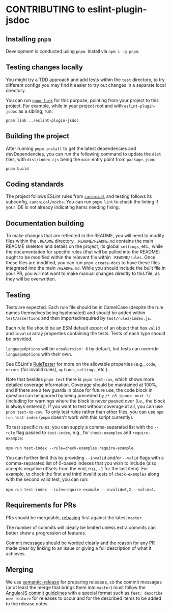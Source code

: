 # CONTRIBUTING to eslint-plugin-jsdoc

## Installing `pnpm`

Development is conducted using `pnpm`. Install via `npm i -g pnpm`.

## Testing changes locally

You might try a TDD approach and add tests within the `test` directory,
to try different configs you may find it easier to try out changes in
a separate local directory.

You can run [`pnpm link`](https://docs.npmjs.com/cli/link) for this purpose,
pointing from your project to this project. For example, while in your project
root and with `eslint-plugin-jsdoc` as a sibling, run:

```shell
pnpm link ../eslint-plugin-jsdoc
```

## Building the project

After running `pnpm install` to get the latest dependencies and devDependencies,
you can run the following command to update the `dist` files, with `dist/index.cjs`
being the `main` entry point from `package.json`:

```shell
pnpm build
```

## Coding standards

The project follows ESLint rules from [`canonical`](https://www.npmjs.com/package/eslint-config-canonical)
and testing follows its subconfig, `canonical/mocha`. You can run
`pnpm lint` to check the linting if your IDE is not already indicating
items needing fixing.

## Documentation building

To make changes that are reflected in the README, you will need to
modify files within the `.README` directory. `.README/README.md` contains the
main README skeleton and details on the project, its global `settings`, etc.,
while the documentation for specific rules (that will be pulled into the
README) ought to be modified within the relevant file within `.README/rules`.
Once these files are modified, you can run `pnpm create-docs` to have
these files integrated into the main `/README.md`. While you should include
the built file in your PR, you will not want to make manual changes
directly to this file, as they will be overwritten.

## Testing

Tests are expected. Each rule file should be in CamelCase (despite the rule names themselves being hyphenated) and should be added within `test/assertions` and then imported/required by
`test/rules/index.js`.

Each rule file should be an ESM default export of an object that has `valid` and `invalid` array properties containing the tests. Tests of each type should be provided.

`languageOptions` will be `ecmaVersion: 6` by default, but tests can override `languageOptions`
with their own.

See ESLint's [RuleTester](https://eslint.org/docs/developer-guide/nodejs-api#ruletester)
for more on the allowable properties (e.g., `code`, `errors` (for invalid rules),
`options`, `settings`, etc.).

Note that besides `pnpm test` there is `pnpm test-cov`, which shows more
detailed coverage information. Coverage should be maintained at 100%, and
if there are a few guards in place for future use, the code block in question
can be ignored by being preceded by `/* c8 ignore next */` (including
for warnings where the block is never passed over (i.e., the block is always
entered)). If you want to test without coverage at all, you can use
`pnpm test-no-cov`. To only test rules rather than other files, you
can use `npm run test-index` (`pnpm` doesn't work with this script currently).

To test specific rules, you can supply a comma-separated list with the `--rule`
flag passed to `test-index`, e.g., for `check-examples` and `require-example`:

`npm run test-index --rule=check-examples,require-example`.

You can further limit this by providing `--invalid` and/or `--valid` flags
with a comma-separated list of 0-based indexes that you wish to include (also
accepts negative offsets from the end, e.g., `-1` for the last item). For
example, to check the first and third invalid tests of `check-examples`
along with the second valid test, you can run:

`npm run test-index --rule=require-example --invalid=0,2 --valid=1`.

## Requirements for PRs

PRs should be mergeable, [rebasing](https://git-scm.com/book/en/v2/Git-Branching-Rebasing)
first against the latest `master`.

The number of commits will ideally be limited unless extra commits
can better show a progression of features.

Commit messages should be worded clearly and the reason for any PR made clear
by linking to an issue or giving a full description of what it achieves.

## Merging

We use [semantic-release](https://github.com/semantic-release/semantic-release)
for preparing releases, so the commit messages (or at least the merge that
brings them into `master`) must follow the
[AngularJS commit guidelines](https://github.com/angular/angular.js/blob/master/DEVELOPERS.md#-git-commit-guidelines) with a special format such as `feat: describe new feature`
for releases to occur and for the described items to be added
to the release notes.
